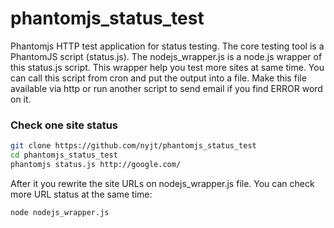 phantomjs_status_test
=====================

Phantomjs HTTP test application for status testing. The core testing tool is a PhantomJS script (status.js).
The nodejs_wrapper.js is a node.js wrapper of this status.js script. This wrapper help you test more sites at same time.
You can call this script from cron and put the output into a file. Make this file available via http or run another script to send email if you find ERROR word on it.

### Check one site status

```bash
git clone https://github.com/nyjt/phantomjs_status_test
cd phantomjs_status_test
phantomjs status.js http://google.com/
```

After it you rewrite the site URLs on nodejs_wrapper.js file. You can check more URL status at the same time:
```bash
node nodejs_wrapper.js
```


